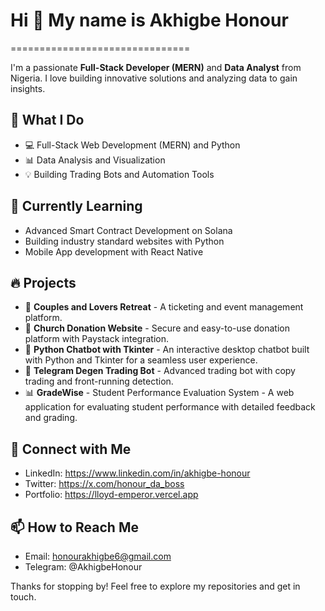 # Hi 👋 My name is Akhigbe Honour
  ===============================

I'm a passionate **Full-Stack Developer (MERN)** and **Data Analyst** from Nigeria. I love building innovative solutions and analyzing data to gain insights. 

## 🚀 What I Do
- 💻 Full-Stack Web Development (MERN) and Python
- 📊 Data Analysis and Visualization
- 💡 Building Trading Bots and Automation Tools

## 🌱 Currently Learning
- Advanced Smart Contract Development on Solana
- Building industry standard websites with Python
- Mobile App development with React Native

## 🔥 Projects
- 👫 **Couples and Lovers Retreat** - A ticketing and event management platform.
- 💒 **Church Donation Website** - Secure and easy-to-use donation platform with Paystack integration.
- 💬 **Python Chatbot with Tkinter** - An interactive desktop chatbot built with Python and Tkinter for a seamless user experience.
- 🤖 **Telegram Degen Trading Bot** - Advanced trading bot with copy trading and front-running detection.
- 📊 **GradeWise** - Student Performance Evaluation System - A web application for evaluating student performance with detailed feedback and grading.

## 💬 Connect with Me
- LinkedIn: https://www.linkedin.com/in/akhigbe-honour
- Twitter: https://x.com/honour_da_boss
- Portfolio: https://lloyd-emperor.vercel.app

## 📫 How to Reach Me
- Email: honourakhigbe6@gmail.com
- Telegram: @AkhigbeHonour

Thanks for stopping by! Feel free to explore my repositories and get in touch.
